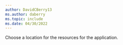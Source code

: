 ```yaml
---
author: DavidCBerry13
ms.author: daberry
ms.topic: include
ms.date: 04/30/2022
---
```

Choose a location for the resources for the application.